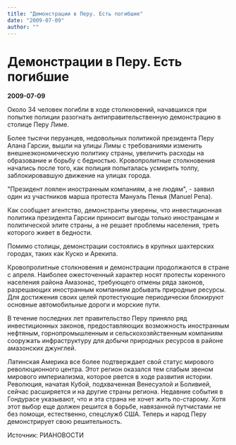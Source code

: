 ```yaml
---
title: "Демонстрации в Перу. Есть погибшие"
date: "2009-07-09"
author: ""
---
```


# Демонстрации в Перу. Есть погибшие

**2009-07-09** 

Около 34 человек погибли в ходе столкновений, начавшихся при попытке полиции разогнать антиправительственную демонстрацию в столице Перу Лиме.

Более тысячи перуанцев, недовольных политикой президента Перу Алана Гарсии, вышли на улицы Лимы с требованиями изменить внешнеэкономическую политику страны, увеличить расходы на образование и борьбу с бедностью. Кровопролитные столкновения начались после того, как полиция попыталась усмирить толпу, заблокировавшую движение на улицах города.

"Президент лоялен иностранным компаниям, а не людям", - заявил один из участников марша протеста Мануэль Пенья (Manuel Pena).

Как сообщает агентство, демонстранты уверены, что инвестиционная политика президента Гарсии приносит выгоды только иностранцам и политической элите страны, а не решает проблемы населения, треть которого живет в бедности.

Помимо столицы, демонстрации состоялись в крупных шахтерских городах, таких как Куско и Арекипа.

Кровопролитные столкновения и демонстрации продолжаются в стране с апреля. Наиболее ожесточенный характер носят протесты коренного населения района Амазонас, требующего отмены ряда законов, разрешающих иностранным компаниям добывать природные ресурсы. Для достижения своих целей протестующие периодически блокируют основные автомобильные дороги и морские пути.

В течение последних лет правительство Перу приняло ряд инвестиционных законов, предоставляющих возможность иностранным нефтяным, горнопромышленным и сельскохозяйственным компаниям сооружать инфраструктуру для добычи природных ресурсов в районе амазонских джунглей.

Латинская Америка все более подтверждает свой статус мирового революционного центра. Этот регион оказался тем слабым звеном мирового империализма, которое рвется в ходе развития истории. Революция, начатая Кубой, подхваченная Венесуэлой и Боливией, сейчас расширяется и на другие страны региона. Недавние события в Гондурасе указывают, что и эта страна не хочет жить по-старому. Хотя этот выбор еще должен решится в борьбе, навязанной путчистами не без помощи, естественно, спецслужб США. Теперь и народ Перу демонстрирует свою решительность.

Источник: РИАНОВОСТИ